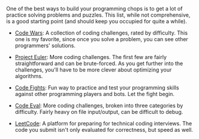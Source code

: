One of the best ways to build your programming chops is to get a lot of
practice solving problems and puzzles. This list, while not
comprehensive, is a good starting point (and should keep you occupied
for quite a while).

- [Code Wars][code-wars]: A collection of coding challenges, rated by difficulty. This one is my favorite, since once you solve a problem, you can see other programmers' solutions.

- [Project Euler][project-euler]: More coding challenges. The first few are fairly straightforward and can be brute-forced. As you get further into the challenges, you'll have to be more clever about optimizing your algorithms.

- [Code Fights][code-fights]: Fun way to practice and test your programming skills against other programming players and bots. Let the fight begin.

- [Code Eval][code-eval]: More coding challenges, broken into three categories by difficulty. Fairly heavy on file input/output, can be difficult to debug.

- [LeetCode][leetcode]: A platform for preparing for technical coding interviews. The code you submit isn't only evaluated for correctness, but speed as well.

[code-wars]: http://codewars.com
[project-euler]: http://projecteuler.net
[code-fights]: https://codefights.com/
[code-eval]: http://codeeval.com
[leetcode]: https://leetcode.com
